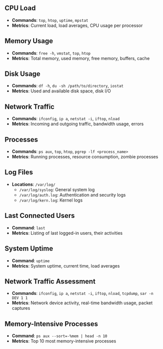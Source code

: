 ## CPU Load
- **Commands**: `top`, `htop`, `uptime`, `mpstat`
- **Metrics**: Current load, load averages, CPU usage per processor

## Memory Usage
- **Commands**: `free -h`, `vmstat`, `top`, `htop`
- **Metrics**: Total memory, used memory, free memory, buffers, cache

## Disk Usage
- **Commands**: `df -h`, `du -sh /path/to/directory`, `iostat`
- **Metrics**: Used and available disk space, disk I/O

## Network Traffic
- **Commands**: `ifconfig`, `ip a`, `netstat -i`, `iftop`, `nload`
- **Metrics**: Incoming and outgoing traffic, bandwidth usage, errors

## Processes
- **Commands**: `ps aux`, `top`, `htop`, `pgrep -lf <process_name>`
- **Metrics**: Running processes, resource consumption, zombie processes

## Log Files
- **Locations**: `/var/log/`
  - `/var/log/syslog`: General system log
  - `/var/log/auth.log`: Authentication and security logs
  - `/var/log/kern.log`: Kernel logs

## Last Connected Users
- **Command**: `last`
- **Metrics**: Listing of last logged-in users, their activities

## System Uptime
- **Command**: `uptime`
- **Metrics**: System uptime, current time, load averages

## Network Traffic Assessment
- **Commands**: `ifconfig`, `ip a`, `netstat -i`, `iftop`, `nload`, `tcpdump`, `sar -n DEV 1 1`
- **Metrics**: Network device activity, real-time bandwidth usage, packet captures

## Memory-Intensive Processes
- **Command**: `ps aux --sort=-%mem | head -n 10`
- **Metrics**: Top 10 most memory-intensive processes
